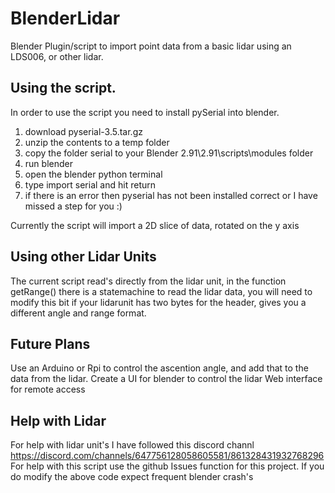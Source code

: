 # BlenderLidar
 Blender Plugin/script to import point data from a basic lidar using an LDS006, or other lidar.
 
## Using the script.
  In order to use the script you need to install pySerial into blender.
  1. download pyserial-3.5.tar.gz
  2. unzip the contents to a temp folder
  3. copy the folder serial to your Blender 2.91\2.91\scripts\modules folder
  4. run blender
  5. open the blender python terminal
  6. type import serial and hit return
  7. if there is an error then pyserial has not been installed correct or I have missed a step for you :)
 
  Currently the script will import a 2D slice of data, rotated on the y axis
 
## Using other Lidar Units
  The current script read's directly from the lidar unit, in the function getRange() there is a statemachine to read the lidar data, you will need to modify this bit
  if your lidarunit has two bytes for the header, gives you a different angle and range format.
 
## Future Plans
  Use an Arduino or Rpi to control the ascention angle, and add that to the data from the lidar.
  Create a UI for blender to control the lidar
  Web interface for remote access
  
## Help with Lidar
 For help with lidar unit's I have followed this discord channl https://discord.com/channels/647756128058605581/861328431932768296
 For help with this script use the github Issues function for this project.
 If you do modify the above code expect frequent blender crash's
